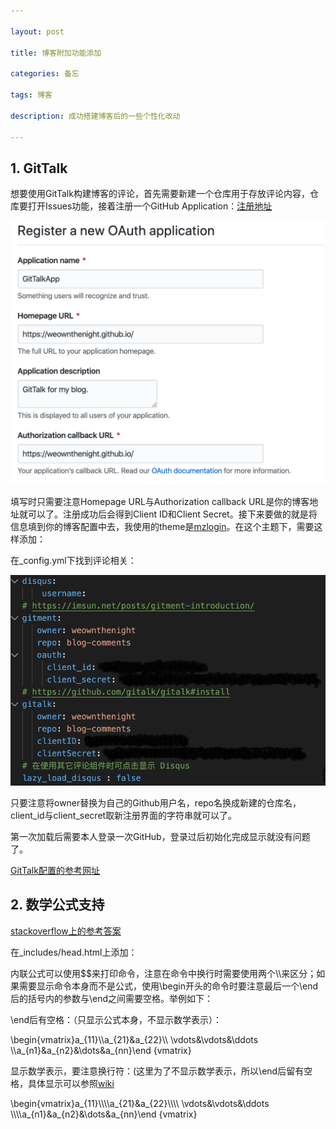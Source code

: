 ```yaml
---

layout: post

title: 博客附加功能添加

categories: 备忘

tags: 博客

description: 成功搭建博客后的一些个性化改动

---
```




## 1. GitTalk

想要使用GitTalk构建博客的评论，首先需要新建一个仓库用于存放评论内容，仓库要打开Issues功能，接着注册一个GitHub Application：[注册地址](https://github.com/settings/applications/new)

![image-1](/images/posts/gittalk.png)

填写时只需要注意Homepage URL与Authorization callback URL是你的博客地址就可以了。注册成功后会得到Client ID和Client Secret。接下来要做的就是将信息填到你的博客配置中去，我使用的theme是[mzlogin](https://github.com/mzlogin/mzlogin.github.io)。在这个主题下，需要这样添加：

在\_config.yml下找到评论相关：

![image-2](/images/posts/addcomment.png)

只要注意将owner替换为自己的Github用户名，repo名换成新建的仓库名，client_id与client_secret取新注册界面的字符串就可以了。

第一次加载后需要本人登录一次GitHub，登录过后初始化完成显示就没有问题了。

[GitTalk配置的参考网址](https://www.jianshu.com/p/4242bb065550)



## 2. 数学公式支持

[stackoverflow上的参考答案](https://stackoverflow.com/questions/26275645/how-to-support-latex-in-github-pages)

在_includes/head.html上添加：

 <script type="text/x-mathjax-config">
    MathJax.Hub.Config({
      tex2jax: {
        skipTags: ['script', 'noscript', 'style', 'textarea', 'pre'],
        inlineMath: [['$','$']]
      }
    });
  </script>  
<script src="https://cdn.mathjax.org/mathjax/latest/MathJax.js?config=TeX-AMS-MML_HTMLorMML" type="text/javascript"></script> 

内联公式可以使用$$来打印命令，注意在命令中换行时需要使用两个\\\来区分；如果需要显示命令本身而不是公式，使用\\begin开头的命令时要注意最后一个\\end后的括号内的参数与\\end之间需要空格。举例如下：

\\end后有空格：（只显示公式本身，不显示数学表示）：

\\begin{vmatrix}a_{11}\\\a_{21}&a_{22}\\\ \vdots&\vdots&\ddots \\\a_{n1}&a_{n2}&\dots&a_{nn}\end {vmatrix}

显示数学表示，要注意换行符：(这里为了不显示数学表示，所以\\end后留有空格，具体显示可以参照[wiki]([https://weownthenight.github.io/wiki/TeX%E6%95%B0%E5%AD%A6%E5%85%AC%E5%BC%8F%E5%B8%B8%E7%94%A8%E6%89%93%E5%8D%B0%E5%91%BD%E4%BB%A4/](https://weownthenight.github.io/wiki/TeX数学公式常用打印命令/))

\\begin{vmatrix}a_{11}\\\\\\\\a_{21}&a_{22}\\\\\\\\ \vdots&\vdots&\ddots \\\\\\\\a_{n1}&a_{n2}&\dots&a_{nn}\end {vmatrix}

